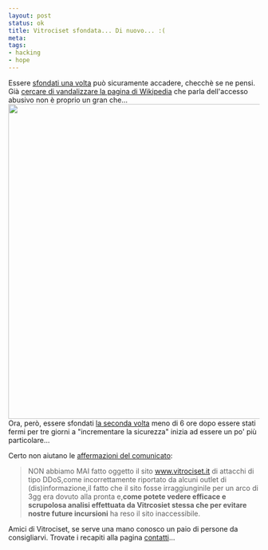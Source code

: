 ```yaml
--- 
layout: post
status: ok
title: Vitrociset sfondata... Di nuovo... :(
meta: 
tags: 
- hacking
- hope
---
```

Essere [sfondati una volta][1] può sicuramente accadere, checchè se ne pensi. Già [cercare di vandalizzare la pagina di Wikipedia][2] che parla dell'accesso abusivo non è proprio un gran che...
<a href="http://matteoflora.com/2011/08/vitrociset-sfondata-di-nuovo/ce5z0/" rel="attachment wp-att-235"><img src="http://matteoflora.com/wp-content/uploads/2011/08/CE5z0-640x631.png" alt="" title="CE5z0" width="640" height="631" class="aligncenter size-medium wp-image-235" /></a>
Ora, però, essere sfondati [la seconda volta][3] meno di 6 ore dopo essere stati fermi per tre giorni a "incrementare la sicurezza" inizia ad essere un po' più particolare...  
  
Certo non aiutano le [affermazioni del comunicato][3]:
> NON abbiamo MAI fatto oggetto il sito www.vitrociset.it di attacchi di tipo DDoS,come incorrettamente riportato da alcuni outlet di (dis)informazione,il fatto che il sito fosse irraggiunginile per un arco di 3gg era dovuto alla pronta e,**come potete vedere efficace e scrupolosa analisi effettuata da Vitrcosiet stessa che per evitare nostre future incursioni** ha reso il sito inaccessibile.
  
Amici di Vitrociset, se serve una mano conosco un paio di persone da consigliarvi. Trovate i recapiti alla pagina [contatti](http://www.matteoflora.com/contatti)...  
  
[1]: http://matteoflora.com/2011/08/anonita-perche-vitrociset-e-cnaipi/
[2]: http://matteoflora.com/2011/08/vitrociset-modifica-wikipedia-per-fare-sparire-attacco/
[3]: http://anon-news.blogspot.com/2011/08/antisec-vitrocisetit-owned-part-ii.html
